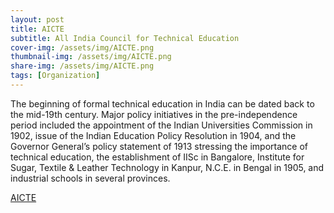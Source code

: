 ```yaml
---
layout: post
title: AICTE
subtitle: All India Council for Technical Education
cover-img: /assets/img/AICTE.png
thumbnail-img: /assets/img/AICTE.png
share-img: /assets/img/AICTE.png
tags: [Organization]
---
```


The beginning of formal technical education in India can be dated back to the mid-19th century. Major policy initiatives in the pre-independence period included the appointment of the Indian Universities Commission in 1902, issue of the Indian Education Policy Resolution in 1904, and the Governor General’s policy statement of 1913 stressing the importance of technical education, the establishment of IISc in Bangalore, Institute for Sugar, Textile & Leather Technology in Kanpur, N.C.E. in Bengal in 1905, and industrial schools in several provinces.

[AICTE](https://www.aicte-india.org/)